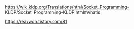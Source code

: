 https://wiki.kldp.org/Translations/html/Socket_Programming-KLDP/Socket_Programming-KLDP.html#whatis

https://reakwon.tistory.com/81